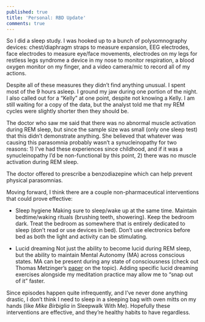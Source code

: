 ```yaml
---
published: true
title: 'Personal: RBD Update'
comments: true
---
```

So I did a sleep study. I was hooked up to a bunch of polysomnography devices: chest/diaphragm straps to measure expansion, EEG electrodes, face electrodes to measure eye/face movements, electrodes on my legs for restless legs syndrome  a device in my nose to monitor respiration, a blood oxygen monitor on my finger, and a video camera/mic to record all of my actions.

Despite all of these measures they didn’t find anything unusual. I spent most of the 9 hours asleep. I ground my jaw during one portion of the night. I also called out for a “Kelly” at one point, despite not knowing a Kelly. I am still waiting for a copy of the data, but the analyst told me that my REM cycles were slightly shorter then they should be.

The doctor who saw me said that there was no abnormal muscle activation during REM sleep, but since the sample size was small (only one sleep test) that this didn’t demonstrate anything. She believed that whatever was causing this parasomnia probably wasn’t a synucleinopathy for two reasons: 1) I’ve had these experiences since childhood, and if it was a synucleinopathy I’d be non-functional by this point, 2) there was no muscle activation during REM sleep.

The doctor offered to prescribe a benzodiazepine which can help prevent physical parasomnias.

Moving forward, I think there are a couple non-pharmaceutical interventions that could prove effective:

- Sleep hygiene
Making sure to sleep/wake up at the same time. Maintain bedtime/waking rituals (brushing teeth, showering). Keep the bedroom dark. Treat the bedroom as somewhere that is entirely dedicated to sleep (don’t read or use devices in bed). Don’t use electronics before bed as both the light and activity can be stimulating.

- Lucid dreaming
Not just the ability to become lucid during REM sleep, but the ability to maintain Mental Autonomy (MA) across conscious states. MA can be present during any state of consciousness (check out Thomas Metzinger’s [paper](https://www.ncbi.nlm.nih.gov/pmc/articles/PMC3868016/) on the topic). Adding specific lucid dreaming exercises alongside my meditation practice may allow me to “snap out of it” faster.

Since episodes happen quite infrequently, and I’ve never done anything drastic, I don’t think I need to sleep in a sleeping bag with oven mitts on my hands (like _Mike Birbiglia_ in Sleepwalk With Me). Hopefully these interventions are effective, and they’re healthy habits to have regardless.
